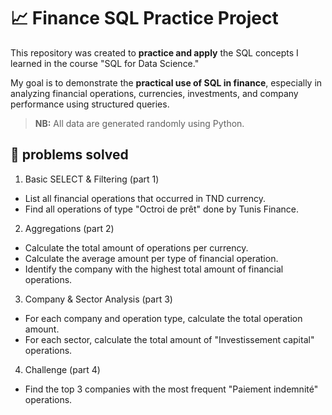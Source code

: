 # 📈 Finance SQL Practice Project
This repository was created to **practice and apply** the SQL concepts I learned in the course "SQL for Data Science."

My goal is to demonstrate the **practical use of SQL in finance**, especially in analyzing financial operations, currencies, investments, and company performance using structured queries.

> **NB:** All data are generated randomly using Python.
## 📁 problems solved
 1) Basic SELECT & Filtering (part 1)  
- List all financial operations that occurred in TND currency.  
- Find all operations of type "Octroi de prêt" done by Tunis Finance.

2) Aggregations (part 2)  
- Calculate the total amount of operations per currency.  
- Calculate the average amount per type of financial operation.  
- Identify the company with the highest total amount of financial operations.

3) Company & Sector Analysis (part 3)  
- For each company and operation type, calculate the total operation amount.  
- For each sector, calculate the total amount of "Investissement capital" operations.

4) Challenge (part 4)  
- Find the top 3 companies with the most frequent "Paiement indemnité" operations.




